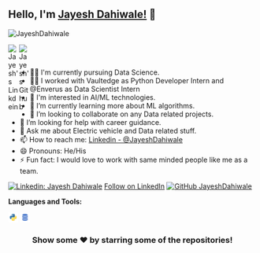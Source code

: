 ## Hello, I'm [Jayesh Dahiwale!](https://github.com/jayeshdahiwale) 👋

<p align="left"> <img src="https://komarev.com/ghpvc/?username=jayeshdahiwale&label=Views&color=blue&style=plastic" alt="JayeshDahiwale" /> </p>


<a href="https://www.linkedin.com/in/harkpun/">
  <img align="left" alt="Jayesh's Linkdein" width="22px" src="https://www.linkedin.com/in/jayesh-dahiwale-1a5375169/" />
</a>
<a href="https://github.com/jayeshdahiwale">
  <img align="left" alt="Jayesh's Github" width="22px" src="https://cdn.jsdelivr.net/npm/simple-icons@v3/icons/github.svg" />
</a>

<br/>
<br/>


- 🧑‍🎓 I'm currently pursuing Data Science.
- 👷‍♂️  I worked with Vaultedge as Python Developer Intern and @Enverus as Data Scientist Intern
- 🧐 I'm interested in AI/ML technologies.
- 🌱 I’m currently learning more about ML algorithms.
- 👯 I’m looking to collaborate on any Data related projects.
- 🤔 I’m looking for help with career guidance.
- 💬 Ask me about Electric vehicle and Data related stuff.
- 📫 How to reach me: [Linkedin - @JayeshDahiwale](https://www.linkedin.com/in/jayesh-dahiwale-1a5375169/)
- 😄 Pronouns: He/His
- ⚡ Fun fact: I would love to work with same minded people like me as a team.

[![Linkedin: Jayesh Dahiwale](https://img.shields.io/badge/-JayeshDahiwale-blue?style=flat-square&logo=Linkedin&logoColor=white&link=https://www.linkedin.com/in/jayesh-dahiwale-1a5375169/)](https://www.linkedin.com/in/jayesh-dahiwale-1a5375169/)
<a class="libutton" href="https://www.linkedin.com/in/jayesh-dahiwale-1a5375169?miniProfileUrn=urn%3Ali%3Afs_miniProfile%3AACoAACgZTc0B2UTDo1ELmGhmDozKeXDmTPCEwhk&lipi=urn%3Ali%3Apage%3Ad_flagship3_search_srp_all%3B127DFa0WSfS2WaE3wa3e8w%3D%3D" target="_blank">Follow on LinkedIn</a>
[![GitHub JayeshDahiwale](https://img.shields.io/github/followers/iamhark?label=follow&style=social)](https://github.com/jayeshdahiwale)


**Languages and Tools:**  

<code><img height="20" src="https://raw.githubusercontent.com/github/explore/80688e429a7d4ef2fca1e82350fe8e3517d3494d/topics/python/python.png"></code>
<code><img height="20" src="https://raw.githubusercontent.com/github/explore/80688e429a7d4ef2fca1e82350fe8e3517d3494d/topics/sql/sql.png"></code> 


<div align="center">

### Show some ❤️ by starring some of the repositories!

